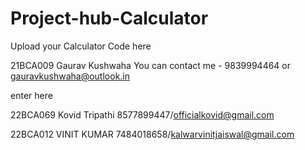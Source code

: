 # Project-hub-Calculator
Upload your Calculator Code here 



21BCA009 Gaurav Kushwaha      You can contact me -  9839994464 or gauravkushwaha@outlook.in

enter here

22BCA069 Kovid Tripathi
8577899447/officialkovid@gmail.com
 
22BCA012 VINIT KUMAR
7484018658/kalwarvinitjaiswal@gmail.com
